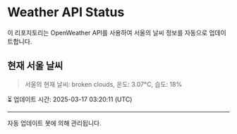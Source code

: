 
# Weather API Status

이 리포지토리는 OpenWeather API를 사용하여 서울의 날씨 정보를 자동으로 업데이트합니다.

## 현재 서울 날씨
> 서울의 현재 날씨: broken clouds, 온도: 3.07°C, 습도: 18%

⏳ 업데이트 시간: 2025-03-17 03:20:11 (UTC)

---
자동 업데이트 봇에 의해 관리됩니다.
